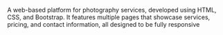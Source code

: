 A web-based platform for photography services, developed using HTML, CSS, and Bootstrap. It features multiple pages that showcase services, pricing, and contact information, all designed to be fully responsive

